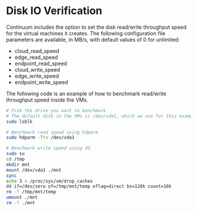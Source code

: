 # Disk IO Verification
Continuum includes the option to set the disk read/write throughput speed for the virtual machines it creates.
The following configuration file parameters are available, in MB/s, with default values of 0 for unlimited:
* cloud_read_speed
* edge_read_speed
* endpoint_read_speed 
* cloud_write_speed
* edge_write_speed
* endpoint_write_speed

The following code is an example of how to benchmark read/write throughput speed inside the VMs.
```bash
# Pick the drive you want to benchmark
# The default disk in the VMs is /dev/vda1, which we use for this example
sudo lsblk

# Benchmark read speed using hdparm
sudo hdparm -Ttv /dev/vda1

# Benchmark write speed using dd
sudo su
cd /tmp
mkdir mnt
mount /dev/vda1 ./mnt
sync
echo 3 > /proc/sys/vm/drop_caches
dd if=/dev/zero of=/tmp/mnt/temp oflag=direct bs=128k count=16k
rm -f /tmp/mnt/temp
umount ./mnt
rm -f ./mnt
```